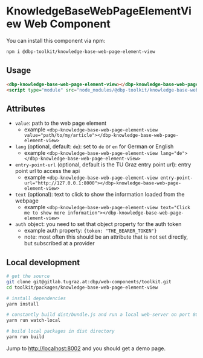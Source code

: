 # KnowledgeBaseWebPageElementView Web Component

You can install this component via npm:

```bash
npm i @dbp-toolkit/knowledge-base-web-page-element-view
```

## Usage

```html
<dbp-knowledge-base-web-page-element-view></dbp-knowledge-base-web-page-element-view>
<script type="module" src="node_modules/@dbp-toolkit/knowledge-base-web-page-element-view/dist/dbp-knowledge-base-web-page-element-view.js"></script>
```

## Attributes

- `value`: path to the web page element
    - example `<dbp-knowledge-base-web-page-element-view value="path/to/my/article"></dbp-knowledge-base-web-page-element-view>`
- `lang` (optional, default: `de`): set to `de` or `en` for German or English
    - example `<dbp-knowledge-base-web-page-element-view lang="de"></dbp-knowledge-base-web-page-element-view>`
- `entry-point-url` (optional, default is the TU Graz entry point url): entry point url to access the api
    - example `<dbp-knowledge-base-web-page-element-view entry-point-url="http://127.0.0.1:8000"></dbp-knowledge-base-web-page-element-view>`
- `text` (optional): text to click to show the information loaded from the webpage
    - example `<dbp-knowledge-base-web-page-element-view text="Click me to show more information"></dbp-knowledge-base-web-page-element-view>`
- `auth` object: you need to set that object property for the auth token
    - example auth property: `{token: "THE_BEARER_TOKEN"}`
    - note: most often this should be an attribute that is not set directly, but subscribed at a provider

## Local development

```bash
# get the source
git clone git@gitlab.tugraz.at:dbp/web-components/toolkit.git
cd toolkit/packages/knowledge-base-web-page-element-view

# install dependencies
yarn install

# constantly build dist/bundle.js and run a local web-server on port 8002 
yarn run watch-local

# build local packages in dist directory
yarn run build
```

Jump to <http://localhost:8002> and you should get a demo page.
